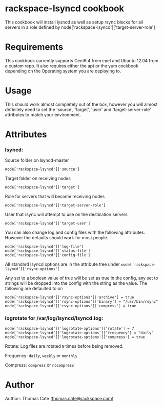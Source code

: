 # rackspace-lsyncd cookbook
This cookbook will install lysncd as well as setup rsync blocks for all servers in a role defined by node['rackspace-lsyncd']['target-server-role']

# Requirements
This cookbook currently supports Cent6.4 from epel and Ubuntu 12.04 from a custom repo.
It also requires either the apt or the yum cookbook depending on the Operating system you are deploying to. 

# Usage
This should work almost completely out of the box, however you will almost definitely need to set the 'source', 'target', 'user' and 'target-server-role' attributes to match your environment.

# Attributes

### lsyncd:
Source folder on lsyncd-master

    node['rackspace-lsyncd']['source']  
  
Target folder on receiving nodes

    node['rackspace-lsyncd']['target']  
  
Role for servers that will become receiving nodes

    node['rackspace-lsyncd']['target-server-role']  
  
User that rsync will attempt to use on the destination servers

    node['rackspace-lsyncd']['target-user']  
  
You can also change log and config files with the following attributes. However the defaults should work for most people.

    node['rackspace-lsyncd']['log-file']  
    node['rackspace-lsyncd']['status-file']  
    node['rackspace-lsyncd']['config-file']  
  
All standard lsyncd options are in the attribute tree under `node['rackspace-lsyncd']['rsync-options']`

Any set to a boolean value of true will be set as true in the config, any set to strings will be dropped into the config with the string as the value.
The following are defaulted to on

    node['rackspace-lsyncd']['rsync-options']['archive'] = true  
    node['rackspace-lsyncd']['rsync-options']['binary'] = "/usr/bin/rsync"
    node['rackspace-lsyncd']['rsync-options']['compress'] = true

### logrotate for /var/log/lsyncd/lsyncd.log:
    node['rackspace-lsyncd']['logrotate-options']['rotate'] = 7
    node['rackspace-lsyncd']['logrotate-options']['frequency'] = "daily"
    node['rackspace-lsyncd']['logrotate-options']['compress'] = true
    
Rotate: Log files are rotated `N`  times  before  being  removed.

Frequency: `daily`, `weekly` or `monthly`

Compress: `compress` or `nocompress`  
# Author

Author:: Thomas Cate (thomas.cate@rackspace.com)
